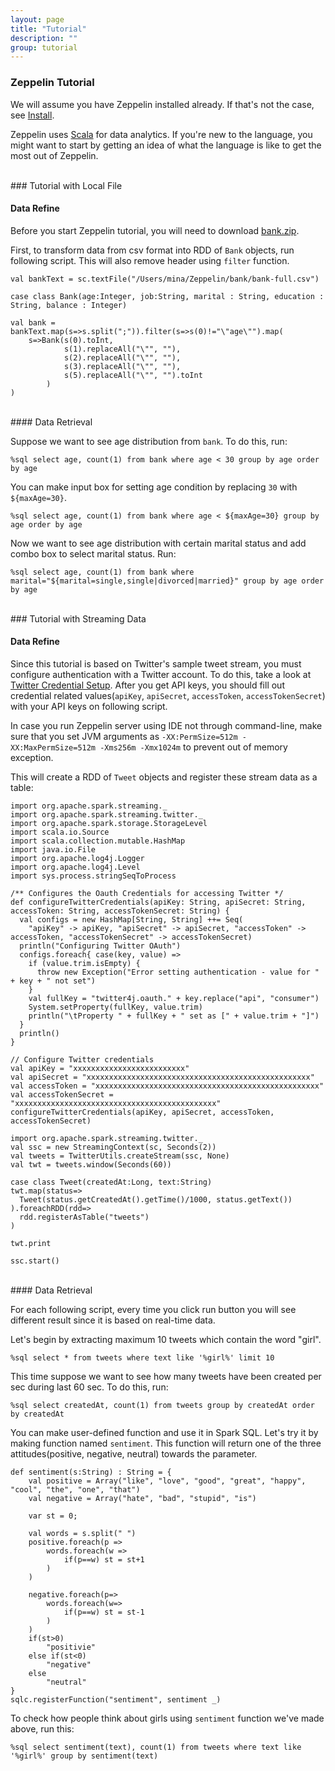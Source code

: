 ```yaml
---
layout: page
title: "Tutorial"
description: ""
group: tutorial
---
```


### Zeppelin Tutorial

We will assume you have Zeppelin installed already. If that's not the case, see [Install](../../install/install.md).

Zeppelin uses [Scala](http://www.scala-lang.org) for data analytics. If you're new to the language, you might want to start by getting an idea of what the language is like to get the most out of Zeppelin.

<br />
### Tutorial with Local File

#### Data Refine

Before you start Zeppelin tutorial, you will need to download [bank.zip](http://archive.ics.uci.edu/ml/machine-learning-databases/00222/bank.zip). 

First, to transform data from csv format into RDD of `Bank` objects, run following script. This will also remove header using `filter` function.

```
val bankText = sc.textFile("/Users/mina/Zeppelin/bank/bank-full.csv")

case class Bank(age:Integer, job:String, marital : String, education : String, balance : Integer)

val bank = bankText.map(s=>s.split(";")).filter(s=>s(0)!="\"age\"").map(
    s=>Bank(s(0).toInt, 
            s(1).replaceAll("\"", ""),
            s(2).replaceAll("\"", ""),
            s(3).replaceAll("\"", ""),
            s(5).replaceAll("\"", "").toInt
        )
)
```

<br />
#### Data Retrieval

Suppose we want to see age distribution from `bank`. To do this, run:

```
%sql select age, count(1) from bank where age < 30 group by age order by age
```

You can make input box for setting age condition by replacing `30` with `${maxAge=30}`.

```
%sql select age, count(1) from bank where age < ${maxAge=30} group by age order by age
```

Now we want to see age distribution with certain marital status and add combo box to select marital status. Run:

```
%sql select age, count(1) from bank where marital="${marital=single,single|divorced|married}" group by age order by age
```

<br />
### Tutorial with Streaming Data 

#### Data Refine

Since this tutorial is based on Twitter's sample tweet stream, you must configure authentication with a Twitter account. To do this, take a look at [Twitter Credential Setup](https://databricks-training.s3.amazonaws.com/realtime-processing-with-spark-streaming.html#twitter-credential-setup). After you get API keys, you should fill out credential related values(`apiKey`, `apiSecret`, `accessToken`, `accessTokenSecret`) with your API keys on following script.

In case you run Zeppelin server using IDE not through command-line, make sure that you set JVM arguments as `-XX:PermSize=512m -XX:MaxPermSize=512m -Xms256m -Xmx1024m` to prevent out of memory exception.

This will create a RDD of `Tweet` objects and register these stream data as a table:

```
import org.apache.spark.streaming._
import org.apache.spark.streaming.twitter._
import org.apache.spark.storage.StorageLevel
import scala.io.Source
import scala.collection.mutable.HashMap
import java.io.File
import org.apache.log4j.Logger
import org.apache.log4j.Level
import sys.process.stringSeqToProcess

/** Configures the Oauth Credentials for accessing Twitter */
def configureTwitterCredentials(apiKey: String, apiSecret: String, accessToken: String, accessTokenSecret: String) {
  val configs = new HashMap[String, String] ++= Seq(
    "apiKey" -> apiKey, "apiSecret" -> apiSecret, "accessToken" -> accessToken, "accessTokenSecret" -> accessTokenSecret)
  println("Configuring Twitter OAuth")
  configs.foreach{ case(key, value) =>
    if (value.trim.isEmpty) {
      throw new Exception("Error setting authentication - value for " + key + " not set")
    }
    val fullKey = "twitter4j.oauth." + key.replace("api", "consumer")
    System.setProperty(fullKey, value.trim)
    println("\tProperty " + fullKey + " set as [" + value.trim + "]")
  }
  println()
}

// Configure Twitter credentials
val apiKey = "xxxxxxxxxxxxxxxxxxxxxxxxx"
val apiSecret = "xxxxxxxxxxxxxxxxxxxxxxxxxxxxxxxxxxxxxxxxxxxxxxxxxx"
val accessToken = "xxxxxxxxxxxxxxxxxxxxxxxxxxxxxxxxxxxxxxxxxxxxxxxxxx"
val accessTokenSecret = "xxxxxxxxxxxxxxxxxxxxxxxxxxxxxxxxxxxxxxxxxxxxx"
configureTwitterCredentials(apiKey, apiSecret, accessToken, accessTokenSecret)

import org.apache.spark.streaming.twitter._
val ssc = new StreamingContext(sc, Seconds(2))
val tweets = TwitterUtils.createStream(ssc, None)
val twt = tweets.window(Seconds(60))

case class Tweet(createdAt:Long, text:String)
twt.map(status=>
  Tweet(status.getCreatedAt().getTime()/1000, status.getText())
).foreachRDD(rdd=>
  rdd.registerAsTable("tweets")
)

twt.print

ssc.start()
```

<br />
#### Data Retrieval

For each following script, every time you click run button you will see different result since it is based on real-time data.

Let's begin by extracting maximum 10 tweets which contain the word "girl".

```
%sql select * from tweets where text like '%girl%' limit 10
```

This time suppose we want to see how many tweets have been created per sec during last 60 sec. To do this, run:

```
%sql select createdAt, count(1) from tweets group by createdAt order by createdAt
```


You can make user-defined function and use it in Spark SQL. Let's try it by making function named `sentiment`. This function will return one of the three attitudes(positive, negative, neutral) towards the parameter.

```
def sentiment(s:String) : String = {
    val positive = Array("like", "love", "good", "great", "happy", "cool", "the", "one", "that")
    val negative = Array("hate", "bad", "stupid", "is")
    
    var st = 0;

    val words = s.split(" ")    
    positive.foreach(p =>
        words.foreach(w =>
            if(p==w) st = st+1
        )
    )
    
    negative.foreach(p=>
        words.foreach(w=>
            if(p==w) st = st-1
        )
    )
    if(st>0)
        "positivie"
    else if(st<0)
        "negative"
    else
        "neutral"
}
sqlc.registerFunction("sentiment", sentiment _)
```

To check how people think about girls using `sentiment` function we've made above, run this:

```
%sql select sentiment(text), count(1) from tweets where text like '%girl%' group by sentiment(text)
```
